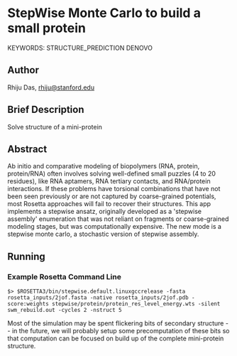 # StepWise Monte Carlo to build a small protein

KEYWORDS: STRUCTURE_PREDICTION DENOVO

## Author
Rhiju Das, rhiju@stanford.edu

## Brief Description

Solve structure of a mini-protein

## Abstract

Ab initio and comparative modeling of biopolymers (RNA, protein, protein/RNA) often involves solving well-defined small puzzles (4 to 20 residues), like RNA aptamers, RNA tertiary contacts, and RNA/protein interactions. If these problems have torsional combinations that have not been seen previously or are not captured by coarse-grained potentials, most Rosetta approaches will fail to recover their structures.  This app implements a stepwise ansatz, originally developed as a 'stepwise assembly' enumeration that was not reliant on fragments or coarse-grained modeling stages, but was computationally expensive. The new mode is a stepwise monte carlo, a stochastic version of stepwise assembly. 


## Running
### Example Rosetta Command Line

```
$> $ROSETTA3/bin/stepwise.default.linuxgccrelease -fasta rosetta_inputs/2jof.fasta -native rosetta_inputs/2jof.pdb -score:weights stepwise/protein/protein_res_level_energy.wts -silent swm_rebuild.out -cycles 2 -nstruct 5
```

Most of the simulation may be spent flickering bits of secondary structure -- in the future, we will probably setup some precomputation of these bits so that computation can be focused on build up of the complete mini-protein structure.




